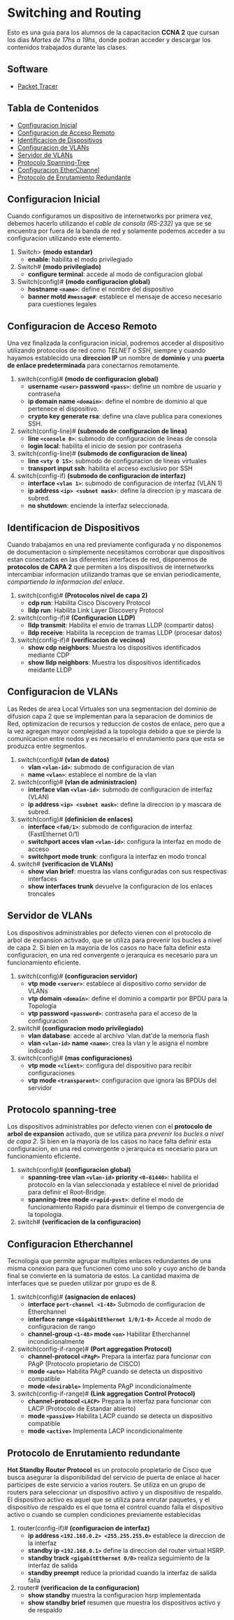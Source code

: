 # Switching and Routing

Esto es una guia para los alumnos de la capacitacion __CCNA 2__ que cursan los dias _Martes de 17hs a 19hs_, donde podran acceder y descargar los contenidos trabajados durante las clases.

## Software
* [Packet Tracer](https://skillsforall.com/resources/lab-downloads?userLang=es-XL&courseLang=en-US)

## Tabla de Contenidos

* [Configuracion Inicial](#configuracion-inicial)
* [Configuracion de Acceso Remoto](#configuracion-de-acceso-remoto)
* [Identificacion de Dispositivos](#identificacion-de-dispositivos)
* [Configuracion de VLANs](#configuracion-de-vlans)
* [Servidor de VLANs](#servidor-de-vlans)
* [Protocolo Spanning-Tree](#protocolo-spanning-tree)
* [Configuracion EtherChannel](#configuracion-etherchannel)
* [Protocolo de Enrutamiento Redundante](#protocolo-de-enrutamiento-redundante)

## Configuracion Inicial

Cuando configuramos un dispositivo de internetworks por primera vez, debemos hacerlo utilizando el *cable de consola (RS-232)* ya que se se encuentra por fuera de la banda de red y solamente podemos acceder a su configuracion utilizando este elemento.

1. Switch> __(modo estandar)__
	* __enable__: habilita el modo privilegiado
2. Switch# __(modo privilegiado)__
	* __configure terminal__: accede al modo de configuracion global
3. Switch(config)# __(modo configuracion global)__
	* __hostname `<name>`__: define el nombre del dispositivo
	* __banner motd `#message#`__: establece el mensaje de acceso necesario para cuestiones legales

## Configuracion de Acceso Remoto

Una vez finalizada la configuracion inicial, podremos acceder al dispositivo utilizando protocolos de red como _TELNET_ o _SSH_, siempre y cuando hayamos establecido una __direccion IP__ un nombre de __dominio__ y una __puerta de enlace predeterminada__ para conectarnos remotamente.

1. switch(config)# __(modo de configuracion global)__
	* __username `<user>` password `<pass>`__: define un nombre de usuario y contraseña
	* __ip domain name `<domain>`__: define el nombre de dominio al que pertenece el dispositivo.
	* __crypto key generate rsa__: define una clave publica para conexiones SSH.
2. switch(config-line)# __(submodo de configuracion de linea)__
	* __line `<console 0>`__: submodo de configuracion de lineas de consola
	* __login local__: habilita el inicio de sesion por contraseña
3. switch(config-line)# __(submodo de configuracion de linea)__
	* __line `<vty 0 15>`__: submodo de configuracion de lineas virtuales
	* __transport input ssh__: habilita el acceso exclusivo por SSH
4. switch(config-if) __(submodo de configuracion de interfaz)__
	* __interface `<vlan 1>`__: submodo de configuracion de interfaz (VLAN 1)
	* __ip address `<ip> <subnet mask>`__: define la direccion ip y mascara de subred.
	* __no shutdown__: enciende la interfaz seleccionada.

## Identificacion de Dispositivos

Cuando trabajamos en una red previamente configurada y no disponemos de documentacion o simplemente necesitamos corroborar que dispositivos estan conectados en las diferentes interfaces de red, disponemos de __protocolos de CAPA 2__ que permiten a los dispositivos de internetworks intercambiar informacion utilizando tramas que se envian periodicamente, _compartiendo la informacion del enlace_.

1. switch(config)# __(Protocolos nivel de capa 2)__
	* __cdp run__: Habilita Cisco Discovery Protocol
	* __lldp run__: Habilita Link Layer Discovery Protocol
2. switch(config-if)# __(Configuracion LLDP)__
	* __lldp transmit__: Habilita el envio de tramas LLDP (compartir datos)
	* __lldp receive__: Habilita la recepcion de tramas LLDP (procesar datos)
3. switch(config-if)# __(verificacion de vecinos)__
	* __show cdp neighbors__: Muestra los dispositivos identificados mediante CDP
	* __show lldp neighbors__: Muestra los dispositivos identificados meidante LLDP

## Configuracion de VLANs

Las Redes de area Local Virtuales son una segmentacion del dominio de difusion capa 2 que se implementan para la separacion de dominios de Red, optimizacion de recursos y reduccion de costos de enlace, pero que a la vez agregan mayor complejidad a la topologia debido a que se pierde la comunicacion entre nodos y es necesario el enrutamiento para que esta se produzca entre segmentos.

1. switch(config)# __(vlan de datos)__
	* __vlan `<vlan-id>`__: submodo de configuracion de vlan
	* __name `<vlan>`__: establece el nombre de la vlan
2. switch(config)# __(vlan de administracion)__
	* __interface vlan `<vlan-id>`__: submodo de configuracion de interfaz (VLAN)
	* __ip address `<ip> <subnet mask>`__: define la direccion ip y mascara de subred.
3. switch(config)# __(definicion de enlaces)__
	* __interface `<fa0/1>`__: submodo de configuracion de interfaz (FastEthernet 0/1)
	* __switchport acces vlan `<vlan-id>`__: configura la interfaz en modo de acceso
	* __switchport mode trunk__: configura la interfaz en modo troncal
4. switch# __(verificacion de VLANs)__
	* __show vlan brief__: muestra las vlans configuradas con sus respectivas interfaces
	* __show interfaces trunk__ devuelve la configuracion de los enlaces troncales

## Servidor de VLANs

Los dispositivos administrables por defecto vienen con el protocolo de arbol de expansion activado, que se utiliza para prevenir los bucles a nivel de capa 2. Si bien en la mayoria de los casos no hace falta definir esta configuracion, en una red convergente o jerarquica es necesario para un funcionamiento eficiente.

1. switch(config)# __(configuracion servidor)__
    * __vtp mode `<server>`__: establece al dispositivo como servidor de VLANs
    * __vtp domain `<domain>`__: define el dominio a compartir por BPDU para la Topologia
    * __vtp password `<password>`__: contraseña para el acceso de la configuracion
2. switch# __(configuracion modo privilegiado)__
    * __vlan database__: accede al archivo 'vlan.dat'de la memoria flash
    * __vlan `<vlan-id>` name `<name>`__: crea la vlan y le asigna el nombre indicado
3. switch(config)# __(mas configuraciones)__
    * __vtp mode `<client>`__: configura del dispositivo para recibir configuraciones
    * __vtp mode `<transparent>`__: configuracion que ignora las BPDUs del servidor

## Protocolo spanning-tree

Los dispositivos administrables por defecto vienen con el __protocolo de arbol de expansion__ activado, que se utiliza para _prevenir los bucles a nivel de capa 2_. Si bien en la mayoria de los casos no hace falta definir esta configuracion, en una red convergente o jerarquica es necesario para un funcionamiento eficiente.

1. switch(config)# __(configuracion global)__
	* __spanning-tree vlan `<vlan-id>` priority `<0-61440>`__: habilita el protocolo en la vlan seleccionada y establece el nivel de prioridad para definir el Root-Bridge.
	* __spanning-tree mode `<rapid-pvst>`__: define el modo de funcionamiento Rapido para disminuir el tiempo de convergencia de la topologia.
2. switch# __(verificacion de la configuracion)__

## Configuracion Etherchannel

Tecnologia que permite agrupar multiples enlaces redundantes de una misma conexion para que funcionen como uno solo y cuyo ancho de banda final se convierte en la sumatoria de estos. La cantidad maxima de interfaces que se pueden utilizar por grupo es de 8.

1. switch(config)# __(asignacion de enlaces)__
    * __interface `port-channel <1-48>`__ Submodo de configuracion de Etherchannel
    * __interface range `<GigabitEthernet 1/0/1-8>`__ Accede al modo de configuracion de rango
    * __channel-group `<1-48>` mode `<on>`__ Habilitar Etherchannel incondicionalmente
2. switch(config-if-range)# __(Port aggregation Protocol)__
    * __channel-protocol `<PAgP>`__ Prepara la interfaz para funcionar con PAgP (Protocolo propietario de CISCO)
    * __mode `<auto>`__ Habilita PAgP cuando se detecta un dispositivo compatible
    * __mode `<desirable>`__ Implementa PAgP incondicionalmente
3. switch(config-if-range)# __(Link aggregation Control Protocol)__
    * __channel-protocol `<LACP>`__ Prepara la interfaz para funcionar con LACP (Protocolo de Estandar abierto)
    * __mode `<passive>`__ Habilita LACP cuando se detecta un dispositivo compatible
    * __mode `<active>`__ Implementa LACP incondicionalmente
	
## Protocolo de Enrutamiento redundante

__Hot Standby Router Protocol__ es un protocolo propietario de Cisco que busca asegurar la disponibilidad del servicio de puerta de enlace al hacer partícipes de este servicio a varios routers. Se utiliza en un grupo de routers para seleccionar un dispositivo activo y un dispositivo de respaldo. El dispositivo activo es aquel que se utiliza para enrutar paquetes, y el dispositivo de respaldo es el que toma el control cuando falla el dispositivo activo o cuando se cumplen condiciones previamente establecidas

1. router(config-if)# __(configuracion de interfaz)__
	* __ip address `<192.168.0.2> <255.255.255.0>`__ establece la direccion de la interfaz
	* __standby ip `<192.168.0.1>`__ define la direccion del router virtual HSRP.
	* __standby track `<gigabitEthernet 0/0>`__ realiza seguimiento de la interfaz de salida
	* __standby preempt__ reduce la prioridad cuando la interfaz de salida falla
2. router# __(verificacion de la configuracion)__
	* __show standby__ muestra la configuracion hsrp implementada
	* __show standby brief__ resumen que muestra los dispositivos activo y de respaldo